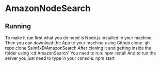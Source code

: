 # AmazonNodeSearch

## Running

To make it run first what you do need is Node.js installed in your machine.
Then you can download the App to your machine using Github clone:
   gh repo clone Saint1xD/AmazonSearch
After cloning it and getting inside the folder using 'cd AmazonSearch'
You need to run:
   npm install
And to run the server you just need to type in your console:
   npm start
